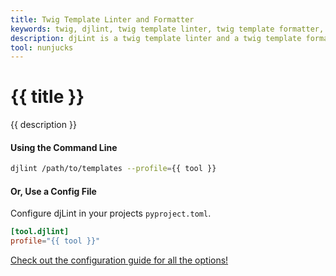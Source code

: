 ```yaml
---
title: Twig Template Linter and Formatter
keywords: twig, djlint, twig template linter, twig template formatter, format twig templates
description: djLint is a twig template linter and a twig template formatter! Take advantage of the pre-build profile when linting and formatting your templates with djLint.
tool: nunjucks
---
```


# {{ title }}

{{ description }}

#### Using the Command Line

```bash
djlint /path/to/templates --profile={{ tool }}
```

#### Or, Use a Config File

Configure djLint in your projects `pyproject.toml`.

```toml
[tool.djlint]
profile="{{ tool }}"
```

<div class="box notification is-info is-light">
    <span class="icon is-large"><i class="fas fa-2x fa-arrow-circle-right"></i></span><div class="my-auto ml-3 is-inline-block"><a href="/docs/configuration/">Check out the configuration guide for all the options!</a></div>
</div>
